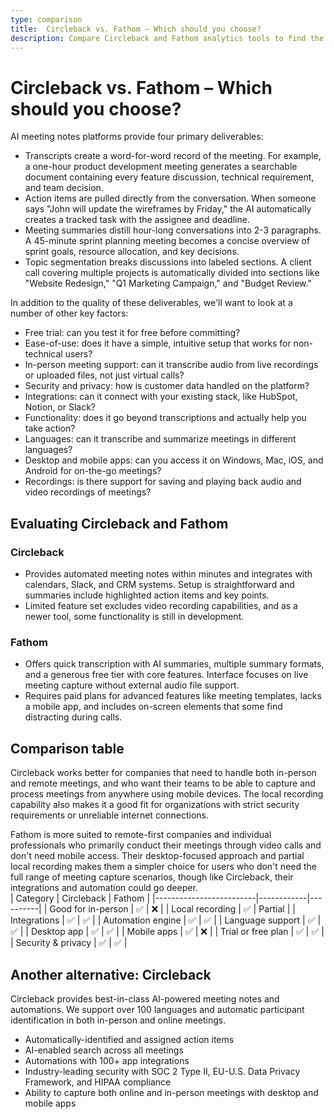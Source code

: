 ```yaml
---
type: comparison
title:  Circleback vs. Fathom – Which should you choose?
description: Compare Circleback and Fathom analytics tools to find the best fit for your website tracking needs. Features, pricing, and alternatives explained.
---
```


# Circleback vs. Fathom – Which should you choose?  
AI meeting notes platforms provide four primary deliverables:  
  
* Transcripts create a word-for-word record of the meeting. For example, a one-hour product development meeting generates a searchable document containing every feature discussion, technical requirement, and team decision.  
* Action items are pulled directly from the conversation. When someone says "John will update the wireframes by Friday," the AI automatically creates a tracked task with the assignee and deadline.  
* Meeting summaries distill hour-long conversations into 2-3 paragraphs. A 45-minute sprint planning meeting becomes a concise overview of sprint goals, resource allocation, and key decisions.  
* Topic segmentation breaks discussions into labeled sections. A client call covering multiple projects is automatically divided into sections like "Website Redesign," "Q1 Marketing Campaign," and "Budget Review."  
  
In addition to the quality of these deliverables, we'll want to look at a number of other key factors:  
  
* Free trial: can you test it for free before committing?  
* Ease-of-use: does it have a simple, intuitive setup that works for non-technical users?  
* In-person meeting support: can it transcribe audio from live recordings or uploaded files, not just virtual calls?  
* Security and privacy: how is customer data handled on the platform?  
* Integrations: can it connect with your existing stack, like HubSpot, Notion, or Slack?  
* Functionality: does it go beyond transcriptions and actually help you take action?  
* Languages: can it transcribe and summarize meetings in different languages?  
* Desktop and mobile apps: can you access it on Windows, Mac, iOS, and Android for on-the-go meetings?  
* Recordings: is there support for saving and playing back audio and video recordings of meetings?    
## Evaluating Circleback and Fathom  
### Circleback
* Provides automated meeting notes within minutes and integrates with calendars, Slack, and CRM systems. Setup is straightforward and summaries include highlighted action items and key points.
* Limited feature set excludes video recording capabilities, and as a newer tool, some functionality is still in development.

### Fathom
* Offers quick transcription with AI summaries, multiple summary formats, and a generous free tier with core features. Interface focuses on live meeting capture without external audio file support.
* Requires paid plans for advanced features like meeting templates, lacks a mobile app, and includes on-screen elements that some find distracting during calls.  
## Comparison table    
Circleback works better for companies that need to handle both in-person and remote meetings, and who want their teams to be able to capture and process meetings from anywhere using mobile devices. The local recording capability also makes it a good fit for organizations with strict security requirements or unreliable internet connections.

Fathom is more suited to remote-first companies and individual professionals who primarily conduct their meetings through video calls and don't need mobile access. Their desktop-focused approach and partial local recording makes them a simpler choice for users who don't need the full range of meeting capture scenarios, though like Circleback, their integrations and automation could go deeper.  
| Category                | Circleback | Fathom   |
|-------------------------|------------|----------|
| Good for in-person      | ✅         | ❌       |
| Local recording         | ✅         | Partial  |
| Integrations            | ✅         | ✅       |
| Automation engine       | ✅         | ✅       |
| Language support        | ✅         | ✅       |
| Desktop app             | ✅         | ✅       |
| Mobile apps             | ✅         | ❌       |
| Trial or free plan      | ✅         | ✅       |
| Security & privacy      | ✅         | ✅       |  
## Another alternative: Circleback  
Circleback provides best-in-class AI-powered meeting notes and automations. We support over 100 languages and automatic participant identification in both in-person and online meetings.  
  
* Automatically-identified and assigned action items  
* AI-enabled search across all meetings  
* Automations with 100+ app integrations  
* Industry-leading security with SOC 2 Type II, EU-U.S. Data Privacy Framework, and HIPAA compliance  
* Ability to capture both online and in-person meetings with desktop and mobile apps  